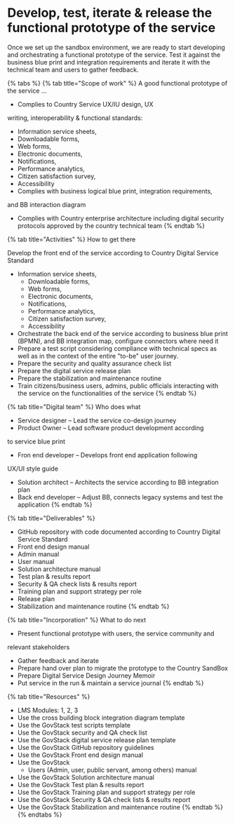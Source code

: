 # Develop, test, iterate & release the functional prototype of the service

Once we set up the sandbox environment, we are ready to start developing and orchestrating a functional prototype of the service. Test it against the business blue print and integration requirements and iterate it with the technical team and users to gather feedback.

{% tabs %}
{% tab title="Scope of work" %}
A good functional prototype of the service …

* Complies to Country Service UX/IU design, UX&#x20;

writing, interoperability & functional standards:&#x20;

* Information service sheets,&#x20;
* Downloadable forms, &#x20;
* Web forms, &#x20;
* Electronic documents, &#x20;
* Notifications, &#x20;
* Performance analytics, &#x20;
* Citizen satisfaction survey, &#x20;
* Accessibility &#x20;
* Complies with business logical blue print, integration requirements, &#x20;

and BB interaction diagram&#x20;

* Complies with Country enterprise architecture including digital security protocols approved by the country technical team&#x20;
{% endtab %}

{% tab title="Activities" %}
How to get there

Develop the front end of the service according to Country Digital Service Standard &#x20;

* Information service sheets,&#x20;
  * Downloadable forms, &#x20;
  * Web forms, &#x20;
  * Electronic documents, &#x20;
  * Notifications, &#x20;
  * Performance analytics, &#x20;
  * Citizen satisfaction survey, &#x20;
  * Accessibility &#x20;
* Orchestrate the back end of the service according to business blue print (BPMN), and BB integration map, configure connectors where need it &#x20;
* Prepare a test script considering compliance with technical specs as well as in the context of the entire "to-be" user journey. &#x20;
* Prepare the security and quality assurance check list &#x20;
* Prepare the digital service release plan &#x20;
* Prepare the stabilization and maintenance routine &#x20;
* Train citizens/business users, admins, public officials interacting with the service on the functionalities of the service &#x20;
{% endtab %}

{% tab title="Digital team" %}
Who does what

* Service designer – Lead the service co-design journey&#x20;
* Product Owner – Lead software product development according &#x20;

to service blue print &#x20;

* Fron end developer – Develops front end application following &#x20;

UX/UI style guide &#x20;

* Solution architect – Architects the service according to BB integration plan &#x20;
* Back end developer –  Adjust BB, connects legacy systems and test the application&#x20;
{% endtab %}

{% tab title="Deliverables" %}
* GitHub repository with code documented according to Country Digital Service Standard &#x20;
* Front end design manual &#x20;
* Admin manual &#x20;
* User manual &#x20;
* Solution architecture manual&#x20;
* Test plan & results report &#x20;
* Security & QA check lists & results report &#x20;
* Training plan and support strategy per role &#x20;
* Release plan &#x20;
* Stabilization and maintenance routine &#x20;
{% endtab %}

{% tab title="Incorporation" %}
What to do next&#x20;

* Present functional prototype with users, the service community and &#x20;

relevant stakeholders &#x20;

* Gather feedback and iterate &#x20;
* Prepare hand over plan to migrate the prototype to the Country SandBox&#x20;
* Prepare Digital Service Design Journey Memoir &#x20;
* Put service in the run & maintain a service journal &#x20;
{% endtab %}

{% tab title="Resources" %}
* LMS Modules: 1, 2, 3 &#x20;
* Use the cross building block integration diagram template&#x20;
* Use the GovStack test scripts template &#x20;
* Use the GovStack security and QA check list &#x20;
* Use the GovStack digital service release plan template &#x20;
* Use the GovStack GitHub repository guidelines &#x20;
* Use the GovStack Front end design manual &#x20;
* Use the GovStack &#x20;
  * Users (Admin, user, public servant, among others) manual &#x20;
* Use the GovStack Solution architecture manual&#x20;
* Use the GovStack Test plan & results report &#x20;
* Use the GovStack Training plan and support strategy per role &#x20;
* Use the GovStack Security & QA check lists & results report &#x20;
* Use the GovStack Stabilization and maintenance routine &#x20;
{% endtab %}
{% endtabs %}

